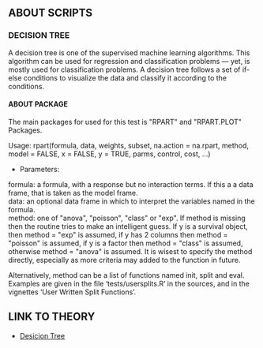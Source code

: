## ABOUT SCRIPTS
### DECISION TREE
A decision tree is one of the supervised machine learning algorithms. This algorithm can be used for regression and classification problems — yet, is mostly used for classification problems. A decision tree follows a set of if-else conditions to visualize the data and classify it according to the conditions.

#### ABOUT PACKAGE

  The main packages for used for this test is "RPART" and "RPART.PLOT" Packages. 
  
  Usage:
  rpart(formula, data, weights, subset, na.action = na.rpart, method,
      model = FALSE, x = FALSE, y = TRUE, parms, control, cost, ...)

       
  * Parameters:
  
  formula: a formula, with a response but no interaction terms. If this a a data frame, that is taken as the model frame. <br/>
  data: an optional data frame in which to interpret the variables named in the formula. <br/>
  method: one of "anova", "poisson", "class" or "exp". If method is missing then the routine tries to make an intelligent guess. If y is a survival object, then    method = "exp" is assumed, if y has 2 columns then method = "poisson" is assumed, if y is a factor then method = "class" is assumed, otherwise method = "anova" is assumed. It is wisest to specify the method directly, especially as more criteria may added to the function in future.

Alternatively, method can be a list of functions named init, split and eval. Examples are given in the file ‘tests/usersplits.R’ in the sources, and in the vignettes ‘User Written Split Functions’.



## LINK TO THEORY
* [Desicion Tree](https://github.com/Rizvix0/Statistical-Methods-and-Machine-Learning-in-R/wiki/Decision-Tree)
